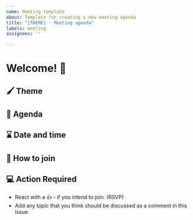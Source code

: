 ```yaml
---
name: Meeting template
about: Template for creating a new meeting agenda
title: "[THEME] - Meeting agenda"
labels: meeting
assignees: ''

---
```


# Welcome! 👋

## 🖌️ Theme



## 📄 Agenda



## ⌛ Date and time



## 🚪 How to join



## 💻  Action Required
- React with a 👍 - if you intend to join. (RSVP)
- Add any topic that you think should be discussed as a comment in this issue.
